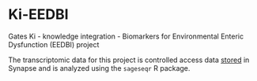 # Ki-EEDBI
Gates Ki - knowledge integration - Biomarkers for Environmental Enteric Dysfunction (EEDBI) project

The transcriptomic data for this project is controlled access data [stored](https://www.synapse.org/#!Synapse:syn21638712) in Synapse and is analyzed using the `sageseqr` R package.

